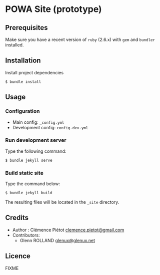 # POWA Site (prototype)

## Prerequisites

Make sure you have a recent version of `ruby` (2.6.x) with `gem` and `bundler`
installed.

## Installation

Install project dependencies

    $ bundle install


## Usage 

### Configuration

* Main config: `_config.yml`
* Development config: `config-dev.yml`

### Run development server

Type the following command:

    $ bundle jekyll serve

### Build static site

Type the command below:

    $ bundle jekyll build

The resulting files will be located in the `_site` directory.


## Credits

* Author : Clémence Piétot <clemence.pietot@gmail.com>
* Contributors:
  * Glenn ROLLAND <glenux@glenux.net>

## Licence

FIXME

